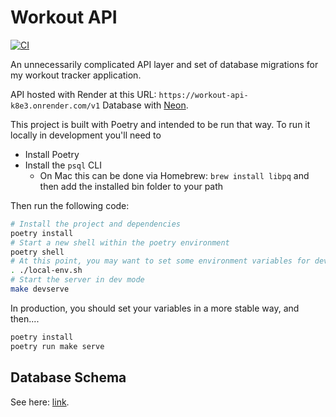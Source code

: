 # Workout API

[![CI](https://github.com/eswan18/workout_api/actions/workflows/ci.yaml/badge.svg)](https://github.com/eswan18/workout_api/actions/workflows/ci.yaml)

An unnecessarily complicated API layer and set of database migrations for my workout tracker application.

API hosted with Render at this URL: `https://workout-api-k8e3.onrender.com/v1`
Database with [Neon](https://neon.tech).

This project is built with Poetry and intended to be run that way.
To run it locally in development you'll need to
- Install Poetry
- Install the `psql` CLI
  - On Mac this can be done via Homebrew: `brew install libpq` and then add the installed bin folder to your path

Then run the following code:

```bash
# Install the project and dependencies
poetry install
# Start a new shell within the poetry environment
poetry shell
# At this point, you may want to set some environment variables for development
. ./local-env.sh
# Start the server in dev mode
make devserve
```

In production, you should set your variables in a more stable way, and then....
```bash
poetry install
poetry run make serve
```


## Database Schema

See here: [link](https://dbdiagram.io/d/63e963d0296d97641d8054fa).
